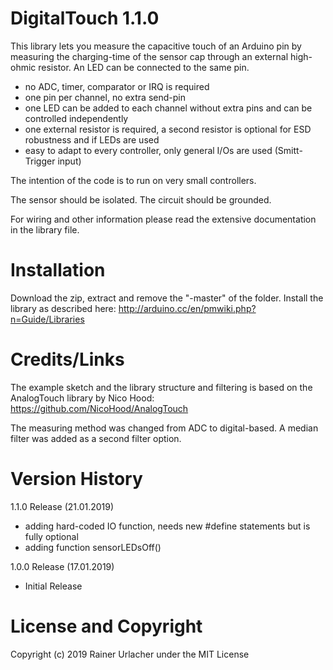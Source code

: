 # DigitalTouch 1.1.0

This library lets you measure the capacitive touch of an Arduino pin by measuring the charging-time
of the sensor cap through an external high-ohmic resistor. An LED can be connected to the same pin.
 - no ADC, timer, comparator or IRQ is required
 - one pin per channel, no extra send-pin
 - one LED can be added to each channel without extra pins and can be controlled independently
 - one external resistor is required, a second resistor is optional for ESD robustness and if LEDs are used
 - easy to adapt to every controller, only general I/Os are used (Smitt-Trigger input)

The intention of the code is to run on very small controllers.

The sensor should be isolated. The circuit should be grounded.
 
For wiring and other information please read the extensive documentation in the library file.

Installation
============
Download the zip, extract and remove the "-master" of the folder.
Install the library as described here: http://arduino.cc/en/pmwiki.php?n=Guide/Libraries

Credits/Links
=============
The example sketch and the library structure and filtering is based on the AnalogTouch library
by Nico Hood:
https://github.com/NicoHood/AnalogTouch

The measuring method was changed from ADC to digital-based. A median filter was added as a second
filter option.

Version History
===============
1.1.0 Release (21.01.2019)
* adding hard-coded IO function, needs new #define statements but is fully optional
* adding function sensorLEDsOff()

1.0.0 Release (17.01.2019)
* Initial Release

License and Copyright
=====================
Copyright (c) 2019 Rainer Urlacher
under the MIT License
